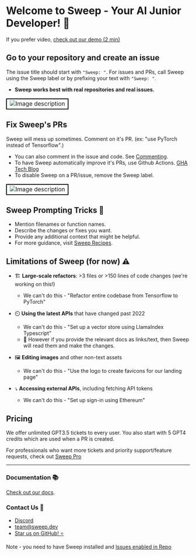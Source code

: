 # Welcome to Sweep - Your AI Junior Developer! 🎉

If you prefer video, [check out our demo (2 min)](https://www.youtube.com/watch?v=fr5V5EWVcyM&lc=UgxM_ZzFiFYfjo1ADU54AaABAg)

## Go to your repository and create an issue
The issue title should start with `"Sweep: "`. For issues and PRs, call Sweep using the Sweep label or by prefixing your text with `"Sweep: "`.
- **Sweep works best with real repositories and real issues.**


<table>
  <tr>
    <td style="border: 2px solid black;">
      <img src="https://github.com/sweepai/sweep/assets/44910023/68b345eb-0ae5-455e-a1a3-c388b1f032f6" alt="Image description">
    </td>
  </tr>
</table>

## Fix Sweep's PRs

Sweep will mess up sometimes. Comment on it's PR. (ex: "use PyTorch instead of Tensorflow".)
- You can also comment in the issue and code. See [Commenting](https://docs.sweep.dev/commenting).
- To have Sweep automatically improve it's PRs, use Github Actions. [GHA Tech Blog](https://docs.sweep.dev/blogs/giving-dev-tools)
- To disable Sweep on a PR/issue, remove the Sweep label.


<table>
  <tr>
    <td style="border: 2px solid black;">
      <img src="https://github.com/sweepai/sweep/assets/44910023/9323aa0c-0f32-4da1-89bc-418e44372d8b" alt="Image description">
    </td>
  </tr>
</table>


## Sweep Prompting Tricks 📝

* Mention filenames or function names.
* Describe the changes or fixes you want.
* Provide any additional context that might be helpful.
* For more guidance, visit [Sweep Recipes](https://docs.sweep.dev/recipes).

## Limitations of Sweep (for now) ⚠️

* 🏗️ **Large-scale refactors**: >3 files or >150 lines of code changes (we're working on this!)
    * We can't do this - "Refactor entire codebase from Tensorflow to PyTorch"

* ⏲️ **Using the latest APIs** that have changed past 2022
    * We can't do this - "Set up a vector store using LlamaIndex Typescript"
    * 🎩 However if you provide the relevant docs as links/text, then Sweep will read them and make the changes.

* 🖼️ **Editing images** and other non-text assets
    * We can't do this - "Use the logo to create favicons for our landing page"

* ⤵️ **Accessing external APIs**, including fetching API tokens
    * We can't do this - "Set up sign-in using Ethereum"

## Pricing
We offer unlimited GPT3.5 tickets to every user. You also start with 5 GPT4 credits which are used when a PR is created.

For professionals who want more tickets and priority support/feature requests, check out [Sweep Pro](https://buy.stripe.com/9AQ8zB26letOgzC5kp)

---

### Documentation 📚

[Check out our docs](https://docs.sweep.dev/).

### Contact Us 👥
- [Discord](https://discord.com/invite/sweep-ai)
- team@sweep.dev
- [Star us on GitHub! ⭐](https://github.com/sweepai/sweep)


Note - you need to have Sweep installed and [Issues enabled in Repo](https://docs.github.com/en/repositories/managing-your-repositorys-settings-and-features/enabling-features-for-your-repository/enabling-or-disabling-github-discussions-for-a-repository)
